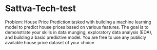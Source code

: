 # Sattva-Tech-test
Problem: House Price Prediction:tasked with building a machine learning model to predict house prices based on various features. The goal is to demonstrate your skills in data munging, exploratory data analysis (EDA), and building a basic predictive model. You are free to use any publicly available house price dataset of your choice.
